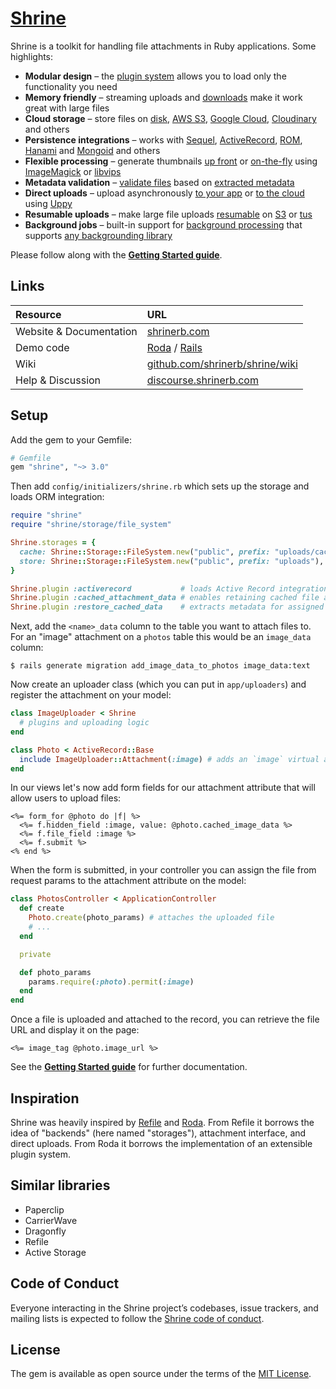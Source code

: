 # [Shrine]

Shrine is a toolkit for handling file attachments in Ruby applications. Some highlights:

* **Modular design** – the [plugin system] allows you to load only the functionality you need
* **Memory friendly** – streaming uploads and [downloads][Retrieving Uploads] make it work great with large files
* **Cloud storage** – store files on [disk][FileSystem], [AWS S3][S3], [Google Cloud][GCS], [Cloudinary] and others
* **Persistence integrations** – works with [Sequel], [ActiveRecord], [ROM], [Hanami] and [Mongoid] and others
* **Flexible processing** – generate thumbnails [up front] or [on-the-fly] using [ImageMagick] or [libvips]
* **Metadata validation** – [validate files][validation] based on [extracted metadata][metadata]
* **Direct uploads** – upload asynchronously [to your app][simple upload] or [to the cloud][presigned upload] using [Uppy]
* **Resumable uploads** – make large file uploads [resumable][resumable upload] on [S3][uppy-s3_multipart] or [tus][tus-ruby-server]
* **Background jobs** – built-in support for [background processing][backgrounding] that supports [any backgrounding library][Backgrounding Libraries]

Please follow along with the **[Getting Started guide]**.

## Links

| Resource                | URL                                                                            |
| :----------------       | :----------------------------------------------------------------------------- |
| Website & Documentation | [shrinerb.com](https://shrinerb.com)                                           |
| Demo code               | [Roda][roda demo] / [Rails][rails demo]                                        |
| Wiki                    | [github.com/shrinerb/shrine/wiki](https://github.com/shrinerb/shrine/wiki)     |
| Help & Discussion       | [discourse.shrinerb.com](https://discourse.shrinerb.com)                       |

## Setup

Add the gem to your Gemfile:

```rb
# Gemfile
gem "shrine", "~> 3.0"
```

Then add `config/initializers/shrine.rb` which sets up the storage and loads
ORM integration:

```rb
require "shrine"
require "shrine/storage/file_system"

Shrine.storages = {
  cache: Shrine::Storage::FileSystem.new("public", prefix: "uploads/cache"), # temporary
  store: Shrine::Storage::FileSystem.new("public", prefix: "uploads"),       # permanent
}

Shrine.plugin :activerecord           # loads Active Record integration
Shrine.plugin :cached_attachment_data # enables retaining cached file across form redisplays
Shrine.plugin :restore_cached_data    # extracts metadata for assigned cached files
```

Next, add the `<name>_data` column to the table you want to attach files to. For
an "image" attachment on a `photos` table this would be an `image_data` column:

```
$ rails generate migration add_image_data_to_photos image_data:text
```

Now create an uploader class (which you can put in `app/uploaders`) and
register the attachment on your model:

```rb
class ImageUploader < Shrine
  # plugins and uploading logic
end
```
```rb
class Photo < ActiveRecord::Base
  include ImageUploader::Attachment(:image) # adds an `image` virtual attribute
end
```

In our views let's now add form fields for our attachment attribute that will
allow users to upload files:

```erb
<%= form_for @photo do |f| %>
  <%= f.hidden_field :image, value: @photo.cached_image_data %>
  <%= f.file_field :image %>
  <%= f.submit %>
<% end %>
```

When the form is submitted, in your controller you can assign the file from
request params to the attachment attribute on the model:

```rb
class PhotosController < ApplicationController
  def create
    Photo.create(photo_params) # attaches the uploaded file
    # ...
  end

  private

  def photo_params
    params.require(:photo).permit(:image)
  end
end
```

Once a file is uploaded and attached to the record, you can retrieve the file
URL and display it on the page:

```erb
<%= image_tag @photo.image_url %>
```

See the **[Getting Started guide]** for further documentation.

## Inspiration

Shrine was heavily inspired by [Refile] and [Roda]. From Refile it borrows the
idea of "backends" (here named "storages"), attachment interface, and direct
uploads. From Roda it borrows the implementation of an extensible plugin
system.

## Similar libraries

* Paperclip
* CarrierWave
* Dragonfly
* Refile
* Active Storage

## Code of Conduct

Everyone interacting in the Shrine project’s codebases, issue trackers, and
mailing lists is expected to follow the [Shrine code of conduct][CoC].

## License

The gem is available as open source under the terms of the [MIT License].

[Shrine]: https://shrinerb.com
[plugin system]: https://shrinerb.com/docs/getting-started#plugin-system
[Retrieving Uploads]: https://shrinerb.com/docs/retrieving-uploads
[FileSystem]: https://shrinerb.com/docs/storage/file-system
[S3]: https://shrinerb.com/docs/storage/s3
[GCS]: https://github.com/renchap/shrine-google_cloud_storage
[Cloudinary]: https://github.com/shrinerb/shrine-cloudinary
[Sequel]: https://shrinerb.com/docs/plugins/sequel
[ActiveRecord]: https://shrinerb.com/docs/plugins/activerecord
[ROM]: https://github.com/shrinerb/shrine-rom
[Hanami]: https://github.com/katafrakt/hanami-shrine
[Mongoid]: https://github.com/shrinerb/shrine-mongoid
[up front]: https://shrinerb.com/docs/getting-started#processing-up-front
[on-the-fly]: https://shrinerb.com/docs/getting-started#processing-on-the-fly
[ImageMagick]: https://github.com/janko/image_processing/blob/master/doc/minimagick.md#readme
[libvips]: https://github.com/janko/image_processing/blob/master/doc/vips.md#readme
[validation]: https://shrinerb.com/docs/validation
[metadata]: https://shrinerb.com/docs/metadata
[simple upload]: https://shrinerb.com/docs/getting-started#simple-direct-upload
[presigned upload]: https://shrinerb.com/docs/getting-started#presigned-direct-upload
[resumable upload]: https://shrinerb.com/docs/getting-started#resumable-direct-upload
[Uppy]: https://uppy.io/
[uppy-s3_multipart]: https://github.com/janko/uppy-s3_multipart
[tus-ruby-server]: https://github.com/janko/tus-ruby-server
[backgrounding]: https://shrinerb.com/docs/plugins/backgrounding
[Backgrounding Libraries]: https://github.com/shrinerb/shrine/wiki/Backgrounding-Libraries
[Getting Started guide]: https://shrinerb.com/docs/getting-started
[roda demo]: /demo
[rails demo]: https://github.com/erikdahlstrand/shrine-rails-example
[Refile]: https://github.com/refile/refile
[Roda]: https://github.com/jeremyevans/roda
[CoC]: /CODE_OF_CONDUCT.md
[MIT License]: /LICENSE.txt
